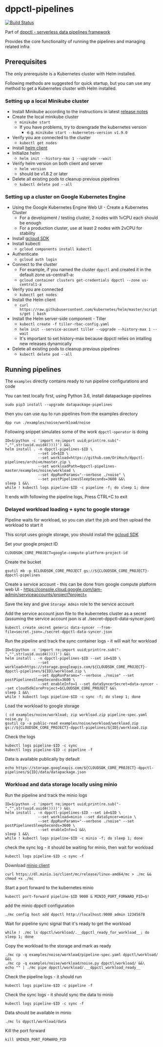 # dppctl-pipelines

[![Build Status](https://travis-ci.org/OriHoch/dppctl-pipelines.svg?branch=master)](https://travis-ci.org/OriHoch/dppctl-pipelines)

Part of [dppctl - serverless data pipelines framework](https://github.com/OriHoch/dppctl/blob/master/README.md#dppctl)

Provides the core functionality of running the pipelines and managing related infra

## Prerequisites

The only prerequisite is a Kubernetes cluster with Helm installed.

Following methods are suggested for quick startup, but you can use any method to get a Kubernetes cluster with Helm installed.

### Setting up a local Minikube cluster

* Install Minikube according to the instructions in latest [release notes](https://github.com/kubernetes/minikube/releases)
* Create the local minikube cluster
  * `minikube start`
  * If you have problems, try to downgrade the kubernetes version
    * e.g. `minikube start --kubernetes-version v1.9.0`
* Verify you are connected to the cluster
  * `kubectl get nodes`
* Install [helm client](https://docs.helm.sh/using_helm/#installing-the-helm-client)
* Initialize helm
  * `helm init --history-max 1 --upgrade --wait`
* Verify helm version on both client and server
  * `helm version`
  * should be v1.8.2 or later
* Delete all existing pods to cleanup previous pipelines
  * `kubectl delete pod --all`

### Setting up a cluster on Google Kubernetes Engine

* Using the Google Kubernetes Engine Web UI - Create a Kubernetes Cluster
  * For a development / testing cluster, 2 nodes with 1vCPU each should be enough
  * For a production cluster, use at least 2 nodes with 2vCPU for stability
* Install [gcloud SDK](https://cloud.google.com/sdk/downloads)
* Install kubectl
  * `gcloud components install kubectl`
* Authenticate
  * `gcloud auth login`
* Connect to the cluster
  * For example, if you named the cluster `dppctl` and created it in the default zone us-central1-a:
  * `gcloud container clusters get-credentials dppctl --zone us-central1-a`
* Verify you are connected
  * `kubectl get nodes`
* Install the Helm client
  * `curl https://raw.githubusercontent.com/kubernetes/helm/master/scripts/get | bash`
* Install the Helm server-side component - Tiller
  * `kubectl create -f tiller-rbac-config.yaml`
  * `helm init --service-account tiller --upgrade --history-max 1 --wait`
  * It's important to set history-max because dppctl relies on intalling new releases dynamically
* Delete all existing pods to cleanup previous pipelines
  * `kubectl delete pod --all`


## Running pipelines

The `examples` directly contains ready to run pipeline configurations and code

You can test locally first, using Python 3.6, install datapackage-pipelines

`sudo pip3 install --upgrade datapackage-pipelines`

then you can use `dpp` to run pipelines from the examples directory

```
dpp run ./examples/noise/workload/noise
```

Following snippet simulates some of the work `dppctl-operator` is doing

```
ID=$(python -c 'import re;import uuid;print(re.sub("-","",str(uuid.uuid4())))') &&\
helm install . -n dppctl-pipelines-$ID \
               --set id=$ID \
               --set workload=https://github.com/OriHoch/dppctl-pipelines/archive/master.zip \
               --set workloadPath=dppctl-pipelines-master/examples/noise/workload \
               --set dppRunParams="--verbose ./noise" \
               --set postPipelinesSleepSeconds=3600 &&\
sleep 1 &&\
while ! kubectl logs pipeline-$ID -c pipeline -f; do sleep 1; done
```

It ends with following the pipeline logs, Press CTRL+C to exit

### Delayed workload loading + sync to google storage

Pipeline waits for workload, so you can start the job and then upload the workload to start it

This script uses google storage, you should install the [gcloud SDK](https://cloud.google.com/sdk/downloads)

Set your google project ID

```
CLOUDSDK_CORE_PROJECT=google-compute-platform-project-id
```

Create the bucket

```
gsutil mb -p $CLOUDSDK_CORE_PROJECT gs://${CLOUDSDK_CORE_PROJECT}-dppctl-pipelines
```

Create a service account - this can be done from google compute platform web UI - https://console.cloud.google.com/iam-admin/serviceaccounts/project?project=

Save the key and give `Storage Admin` role to the service account

Add the service account json file to the kubernetes cluster as a secret (assuming the service account json is at ./secret-dppctl-data-syncer.json)

```
kubectl create secret generic data-syncer --from-file=secret.json=./secret-dppctl-data-syncer.json
```

Run the pipeline and track the sync container logs - it will wait for workload

```
ID=$(python -c 'import re;import uuid;print(re.sub("-","",str(uuid.uuid4())))') &&\
helm install . -n dppctl-pipelines-$ID --set id=$ID \
               --set workload=https://storage.googleapis.com/${CLOUDSDK_CORE_PROJECT}-dppctl-pipelines/${ID}/workload.zip \
               --set dppRunParams="--verbose ./noise" --set postPipelinesSleepSeconds=3600 \
               --set enableInfo=1 --set dataSyncerSecret=data-syncer --set cloudSdkCoreProject=$CLOUDSDK_CORE_PROJECT &&\
sleep 1 &&\
while ! kubectl logs pipeline-$ID -c sync -f; do sleep 1; done
```

Load the workload to google storage

```
( cd examples/noise/workload; zip workload.zip pipeline-spec.yaml noise.py );
gsutil cp -a public-read examples/noise/workload/workload.zip gs://${CLOUDSDK_CORE_PROJECT}-dppctl-pipelines/${ID}/workload.zip
```

Check the logs

```
kubectl logs pipeline-$ID -c sync
kubectl logs pipeline-$ID -c pipeline -f
```

Data is available publically by default

```
echo https://storage.googleapis.com/${CLOUDSDK_CORE_PROJECT}-dppctl-pipelines/${ID}/data/datapackage.json
```

### Workload and data storage locally using minio

Run the pipeline and track the minio logs

```
ID=$(python -c 'import re;import uuid;print(re.sub("-","",str(uuid.uuid4())))') &&\
helm install . -n dppctl-pipelines-$ID --set id=$ID \
               --set workload=minio --set dataSyncer=minio \
               --set dppRunParams="--verbose ./noise" --set postPipelinesSleepSeconds=3600 \
               --set enableInfo=1 &&\
sleep 1 &&\
while ! kubectl logs pipeline-$ID -c minio -f; do sleep 1; done
```

check the sync log - it should be waiting for minio, then wait for workload

```
kubectl logs pipeline-$ID -c sync -f
```

Download [minio client](https://github.com/minio/mc/blob/master/README.md#minio-client-quickstart-guide)

```
curl https://dl.minio.io/client/mc/release/linux-amd64/mc > ./mc && chmod +x ./mc
```

Start a port forward to the kubernetes minio

```
kubectl port-forward pipeline-$ID 9000 & MINIO_PORT_FORWARD_PID=$!
```

add the minio dppctl configuration

```
./mc config host add dppctl http://localhost:9000 admin 12345678
```

Wait for pipeline sync signal that it's ready to get the workload

```
while ! ./mc ls dppctl/workload/.__dppctl_ready_for_workload__; do sleep 1; done
```

Copy the workload to the storage and mark as ready

```
./mc cp -q examples/noise/workload/pipeline-spec.yaml dppctl/workload/ &&\
./mc cp -q examples/noise/workload/noise.py dppctl/workload/ &&\
echo "" | ./mc pipe dppctl/workload/.__dppctl_workload_ready__
```

Check the pipeline logs - it should run

```
kubectl logs pipeline-$ID -c pipeline -f
```

Check the sync logs - it should sync the data to minio

```
kubectl logs pipeline-$ID -c sync -f
```

Data should be available in minio

```
./mc ls dppctl/workload/data
```

Kill the port forward

```
kill $MINIO_PORT_FORWARD_PID
```
